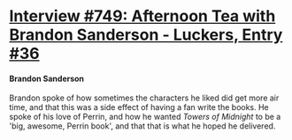 # [Interview #749: Afternoon Tea with Brandon Sanderson - Luckers, Entry #36](https://www.theoryland.com/intvmain.php?i=749#36)

#### Brandon Sanderson

Brandon spoke of how sometimes the characters he liked did get more air time, and that this was a side effect of having a fan write the books. He spoke of his love of Perrin, and how he wanted
*Towers of Midnight*
to be a 'big, awesome, Perrin book', and that that is what he hoped he delivered.

